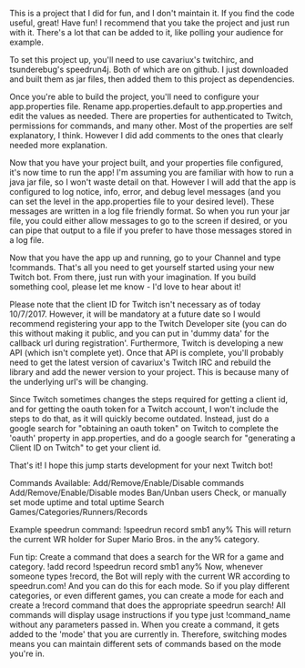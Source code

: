 This is a project that I did for fun, and I don't maintain it.  If you find the code useful, great!  Have fun!  I recommend that you take the project and just run with it.  There's a lot that can be added to it, like polling your audience for example.

To set this project up, you'll need to use cavariux's twitchirc, and tsunderebug's speedrun4j.  Both of which are on github.  I just downloaded and built them as jar files, then added them to this project as dependencies.

Once you're able to build the project, you'll need to configure your app.properties file.  Rename app.properties.default to app.properties and edit the values as needed.  There are properties for authenticated to Twitch, permissions for commands, and many other.  Most of the properties are self explanatory, I think.  However I did add comments to the ones that clearly needed more explanation.

Now that you have your project built, and your properties file configured, it's now time to run the app!  I'm assuming you are familiar with how to run a java jar file, so I won't waste detail on that.  However I will add that the app is configured to log notice, info, error, and debug level messages (and you can set the level in the app.properties file to your desired level).  These messages are written in a log file friendly format.  So when you run your jar file, you could either allow messages to go to the screen if desired, or you can pipe that output to a file if you prefer to have those messages stored in a log file.

Now that you have the app up and running, go to your Channel and type !commands.  That's all you need to get yourself started using your new Twitch bot.  From there, just run with your imagination.  If you build something cool, please let me know - I'd love to hear about it!

Please note that the client ID for Twitch isn't necessary as of today 10/7/2017.  However, it will be mandatory at a future date so I would recommend registering your app to the Twitch Developer site (you can do this without making it public, and you can put in 'dummy data' for the callback url during registration'.  Furthermore, Twitch is developing a new API (which isn't complete yet).  Once that API is complete, you'll probably need to get the latest version of cavariux's Twitch IRC and rebuild the library and add the newer version to your project.  This is because many of the underlying url's will be changing.

Since Twitch sometimes changes the steps required for getting a client id, and for getting the oauth token for a Twitch account, I won't include the steps to do that, as it will quickly become outdated.  Instead, just do a google search for "obtaining an oauth token" on Twitch to complete the 'oauth' property in app.properties, and do a google search for "generating a Client ID on Twitch" to get your client id.

That's it!  I hope this jump starts development for your next Twitch bot!

Commands Available:
Add/Remove/Enable/Disable commands
Add/Remove/Enable/Disable modes
Ban/Unban users
Check, or manually set mode uptime and total uptime
Search Games/Categories/Runners/Records

Example speedrun command:
!speedrun record smb1 any%
This will return the current WR holder for Super Mario Bros. in the any% category.

Fun tip: Create a command that does a search for the WR for a game and category.
!add record !speedrun record smb1 any%
Now, whenever someone types !record, the Bot will reply with the current WR according to speedrun.com!  And you can do this for each mode.  So if you play different categories, or even different games, you can create a mode for each and create a !record command that does the appropriate speedrun search!
All commands will display usage instructions if you type just !command_name without any parameters passed in.
When you create a command, it gets added to the 'mode' that you are currently in.  Therefore, switching modes means you can maintain different sets of commands based on the mode you're in.